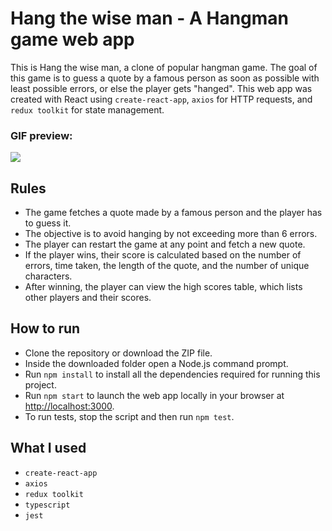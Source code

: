 # Hang the wise man - A Hangman game web app

This is Hang the wise man, a clone of popular hangman game. The goal of this game is to guess a quote by a famous person as soon as possible with least possible errors, or else the player gets "hanged". This web app was created with React using `create-react-app`, `axios` for HTTP requests, and `redux toolkit` for state management. 

### GIF preview:
![](https://github.com/SilvijaProzinger/hangman-game/public/gif-preview.gif)

## Rules

* The game fetches a quote made by a famous person and the player has to guess it.
* The objective is to avoid hanging by not exceeding more than 6 errors.
* The player can restart the game at any point and fetch a new quote.
* If the player wins, their score is calculated based on the number of errors, time taken, the length of the quote, and the number of unique characters.
* After winning, the player can view the high scores table, which lists other players and their scores.

## How to run

* Clone the repository or download the ZIP file.
* Inside the downloaded folder open a Node.js command prompt.
* Run `npm install` to install all the dependencies required for running this project.
* Run `npm start` to launch the web app locally in your browser at [http://localhost:3000](http://localhost:3000).
* To run tests, stop the script and then run `npm test`.

## What I used

* `create-react-app`
* `axios`
* `redux toolkit`
* `typescript`
* `jest`